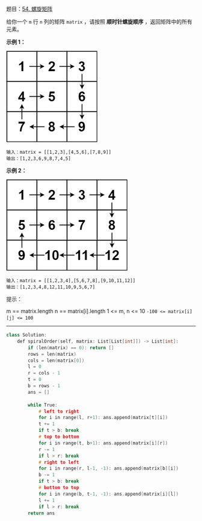 题目：[54. 螺旋矩阵](https://leetcode.cn/problems/spiral-matrix/)

给你一个 `m` 行 `n` 列的矩阵 `matrix` ，请按照 **顺时针螺旋顺序** ，返回矩阵中的所有元素。

**示例 1：**

![img](../../img/spiral1.jpg)

```
输入：matrix = [[1,2,3],[4,5,6],[7,8,9]]
输出：[1,2,3,6,9,8,7,4,5]
```

**示例 2：**

![img](../../img/spiral.jpg)

```
输入：matrix = [[1,2,3,4],[5,6,7,8],[9,10,11,12]]
输出：[1,2,3,4,8,12,11,10,9,5,6,7]
```

提示：

m == matrix.length
n == matrix[i].length
1 <= m, n <= 10
`-100 <= matrix[i][j] <= 100`

---

```cpp
class Solution:
    def spiralOrder(self, matrix: List[List[int]]) -> List[int]:
        if (len(matrix) == 0): return []
        rows = len(matrix)
        cols = len(matrix[0])
        l = 0
        r = cols - 1
        t = 0
        b = rows - 1
        ans = []
        
        while True:
            # left to right
            for i in range(l, r+1): ans.append(matrix[t][i])
            t += 1
            if t > b: break
            # top to bottom
            for i in range(t, b+1): ans.append(matrix[i][r])
            r -= 1
            if l > r: break
            # right to left
            for i in range(r, l-1, -1): ans.append(matrix[b][i])
            b -= 1
            if t > b: break
            # bottom to top
            for i in range(b, t-1, -1): ans.append(matrix[i][l])
            l += 1
            if l > r: break
        return ans
```


